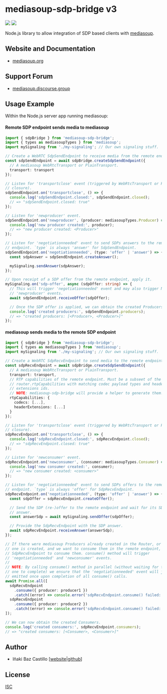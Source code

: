 # mediasoup-sdp-bridge v3

[![][npm-shield-mediasoup-sdp-bridge]][npm-mediasoup-sdp-bridge]
[![][travis-ci-shield-mediasoup-sdp-bridge]][travis-ci-mediasoup-sdp-bridge]

Node.js library to allow integration of SDP based clients with [mediasoup][mediasoup-website].


## Website and Documentation

* [mediasoup.org][mediasoup-website]


## Support Forum

* [mediasoup.discourse.group][mediasoup-discourse]


## Usage Example

Within the Node.js server app running mediasoup:

#### Remote SDP endpoint sends media to mediasoup

```typescript
import { sdpBridge } from 'mediasoup-sdp-bridge';
import { types as mediasoupTypes } from 'mediasoup';
import mySignaling from './my-signaling'; // Our own signaling stuff.

// Create a WebRTC SdpSendEndpoint to receive media from the remote endpoint.
const sdpSendEndpoint = await sdpBridge.createSdpSendEndpoint({
  // A mediasoup WebRtcTransport or PlainTransport.
  transport: transport
});

// Listen for 'transportclose' event (triggered by WebRtcTransport or Router
// closure).
sdpSendEndpoint.on('transportclose', () => {
  console.log('sdpSendEndpoint.closed:', sdpSendEndpoint.closed);
  // => "sdpSendEndpoint.closed: true"
});

// Listen for 'newproducer' event.
sdpSendEndpoint.on('newproducer', (producer: mediasoupTypes.Producer) => {
  console.log('new producer created:', producer);
  // => "new producer created: <Producer>"
});

// Listen for 'negotiationneeded' event to send SDPs answers to the remote
// endpoint. `type` is always 'answer' for SdpSendEndpoint.
sdpSendEndpoint.on('negotiationneeded', (type: 'offer' | 'answer') => {
  const sdpAnswer = sdpSendEndpoint.createAnswer();

  mySignaling.sendAnswer(sdpAnswer);
});

// Upon receipt of a SDP offer from the remote endpoint, apply it.
mySignaling.on('sdp-offer', async (sdpOffer: string) => {
  // This will trigger 'negotiationneeded' event and may also trigger N
  // 'newproducer' events.
  await sdpSendEndpoint.receiveOffer(sdpOffer);

  // Once the SDP offer is applied, we can obtain the created Producers.
  console.log('created producers:', sdpSendEndpoint.producers);
  // => "created producers: [<Producer>, <Producer>]"
});
```

#### mediasoup sends media to the remote SDP endpoint

```typescript
import { sdpBridge } from 'mediasoup-sdp-bridge';
import { types as mediasoupTypes } from 'mediasoup';
import mySignaling from './my-signaling'; // Our own signaling stuff.

// Create a WebRTC SdpRecvEndpoint to send media to the remote endpoint.
const sdpRecvEndpoint = await sdpBridge.createSdpSendEndpoint({
  // A mediasoup WebRtcTransport or PlainTransport.
  transport: transport,
  // RTP capabilities of the remote endpoint. Must be a subseet of the
  // router.rtpCapabilities with matching codec payload types and header
  // extensions ids.
  // NOTE: mediasoup-sdp-bridge will provide a helper to generate them.
  rtpCapabilities: {
    codecs: [...],
    headerExtensions: [...]
  }
});

// Listen for 'transportclose' event (triggered by WebRtcTransport or Router
// closure).
sdpRecvEndpoint.on('transportclose', () => {
  console.log('sdpRecvEndpoint.closed:', sdpRecvEndpoint.closed);
  // => "sdpRecvEndpoint.closed: true"
});

// Listen for 'newconsumer' event.
sdpRecvEndpoint.on('newconsumer', (consumer: mediasoupTypes.Consumer) => {
  console.log('new consumer created:', consumer);
  // => "new consumer created: <consumer>"
});

// Listen for 'negotiationneeded' event to send SDPs offers to the remote
// endpoint. `type` is always 'offer' for SdpRecvEndpoint.
sdpRecvEndpoint.on('negotiationneeded', (type: 'offer' | 'answer') => {
  const sdpOffer = sdpRecvEndpoint.createOffer();

  // Send the SDP (re-)offer to the remote endpoint and wait for its SDP
  // answer.
  const answerSdp = await mySignaling.sendOffer(sdpOffer);

  // Provide the SdpRecvEndpoint with the SDP answer.
  await sdpRecvEndpoint.receiveAnswer(answerSdp);
});

// If there were mediasoup Producers already created in the Router, or if a new
// one is created, and we want to consume them in the remote endpoint, tell the
// SdpRecvEndpoint to consume them. consume() method will trigger
// 'negotiationneeded' and 'newconsumer' events.
//
// NOTE: By calling consume() method in parallel (without waiting for the previous
// one to complete) we ensure that the 'negotiationneeded' event will just be
// emitted once upon completion of all consume() calls.
await Promise.all([
  sdpRecvEndpoint
    .consume({ producer: producer1 })
    .catch((error) => console.error('sdpRecvEndpoint.consume() failed:', error)),
  sdpRecvEndpoint
    .consume({ producer: producer2 })
    .catch((error) => console.error('sdpRecvEndpoint.consume() failed:', error)),
]);

// We can now obtain the created Consumers.
console.log('created consumers:', sdpRecvEndpoint.consumers);
// => "created consumers: [<Consumer>, <Consumer>]"
```


## Author

* Iñaki Baz Castillo [[website](https://inakibaz.me)|[github](https://github.com/ibc/)]


## License

[ISC](./LICENSE)




[mediasoup-website]: https://mediasoup.org
[mediasoup-discourse]: https://mediasoup.discourse.group
[npm-shield-mediasoup-sdp-bridge]: https://img.shields.io/npm/v/mediasoup-sdp-bridge.svg
[npm-mediasoup-sdp-bridge]: https://npmjs.org/package/mediasoup-sdp-bridge
[travis-ci-shield-mediasoup-sdp-bridge]: https://travis-ci.com/versatica/mediasoup-sdp-bridge.svg?branch=master
[travis-ci-mediasoup-sdp-bridge]: https://travis-ci.com/versatica/mediasoup-sdp-bridge

